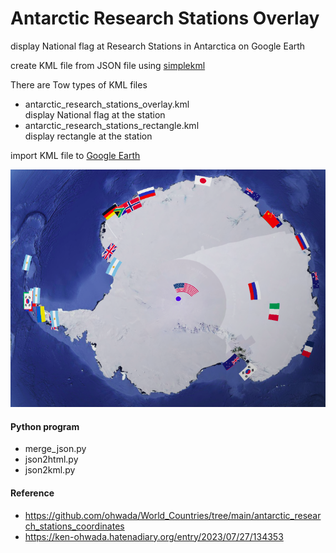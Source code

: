 Antarctic Research Stations Overlay
===============

display National flag at Research Stations in Antarctica on Google Earth

create KML file from JSON file using [simplekml](https://simplekml.readthedocs.io/en/latest/)

There are Tow types of KML files  
-  antarctic_research_stations_overlay.kml  
display National flag at the station    
-  antarctic_research_stations_rectangle.kml  
display rectangle at the station  


import KML file to [Google Earth](https://www.google.com/intl/en/earth/)

![antarctic research stations overlay](https://github.com/ohwada/World_Countries/blob/main/simplekml/antarctic_research_stations_overlay/screenshots/gearth_antarctic_research_stations_overlay.png)

#### Python program
- merge_json.py
- json2html.py
- json2kml.py


#### Reference
- https://github.com/ohwada/World_Countries/tree/main/antarctic_research_stations_coordinates
- https://ken-ohwada.hatenadiary.org/entry/2023/07/27/134353

